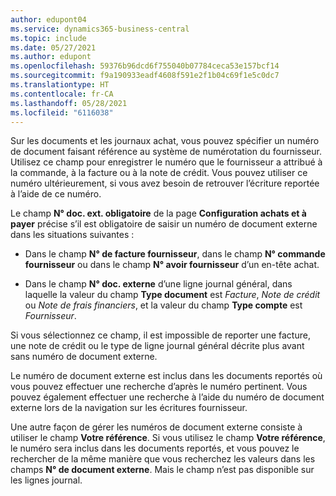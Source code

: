 ```yaml
---
author: edupont04
ms.service: dynamics365-business-central
ms.topic: include
ms.date: 05/27/2021
ms.author: edupont
ms.openlocfilehash: 59376b96dcd6f755040b07784ceca53e157bcf14
ms.sourcegitcommit: f9a190933eadf4608f591e2f1b04c69f1e5c0dc7
ms.translationtype: HT
ms.contentlocale: fr-CA
ms.lasthandoff: 05/28/2021
ms.locfileid: "6116038"
---
```

Sur les documents et les journaux achat, vous pouvez spécifier un numéro de document faisant référence au système de numérotation du fournisseur. Utilisez ce champ pour enregistrer le numéro que le fournisseur a attribué à la commande, à la facture ou à la note de crédit. Vous pouvez utiliser ce numéro ultérieurement, si vous avez besoin de retrouver l’écriture reportée à l’aide de ce numéro.

Le champ **N° doc. ext. obligatoire** de la page **Configuration achats et à payer** précise s’il est obligatoire de saisir un numéro de document externe dans les situations suivantes :

* Dans le champ **N° de facture fournisseur**, dans le champ **N° commande fournisseur** ou dans le champ **N° avoir fournisseur** d’un en-tête achat.

* Dans le champ **N° doc. externe** d’une ligne journal général, dans laquelle la valeur du champ **Type document** est *Facture*, *Note de crédit* ou *Note de frais financiers*, et la valeur du champ **Type compte** est *Fournisseur*.

Si vous sélectionnez ce champ, il est impossible de reporter une facture, une note de crédit ou le type de ligne journal général décrite plus avant sans numéro de document externe.

Le numéro de document externe est inclus dans les documents reportés où vous pouvez effectuer une recherche d’après le numéro pertinent. Vous pouvez également effectuer une recherche à l’aide du numéro de document externe lors de la navigation sur les écritures fournisseur.

Une autre façon de gérer les numéros de document externe consiste à utiliser le champ **Votre référence**. Si vous utilisez le champ **Votre référence**, le numéro sera inclus dans les documents reportés, et vous pouvez le rechercher de la même manière que vous recherchez les valeurs dans les champs **N° de document externe**. Mais le champ n’est pas disponible sur les lignes journal.
